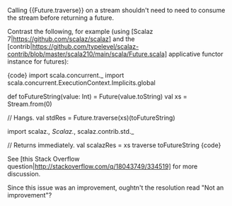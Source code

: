 Calling {{Future.traverse}} on a stream shouldn't need to need to consume the stream before returning a future.

Contrast the following, for example (using [Scalaz 7|https://github.com/scalaz/scalaz] and the [contrib|https://github.com/typelevel/scalaz-contrib/blob/master/scala210/main/scala/Future.scala] applicative functor instance for futures):

{code}
import scala.concurrent._
import scala.concurrent.ExecutionContext.Implicits.global

def toFutureString(value: Int) = Future(value.toString)
val xs = Stream.from(0)

// Hangs.
val stdRes = Future.traverse(xs)(toFutureString)

import scalaz._, Scalaz._, scalaz.contrib.std._

// Returns immediately.
val scalazRes = xs traverse toFutureString
{code}

See [this Stack Overflow question|http://stackoverflow.com/q/18043749/334519] for more discussion.

Since this issue was an improvement, oughtn't the resolution read "Not an improvement"?
